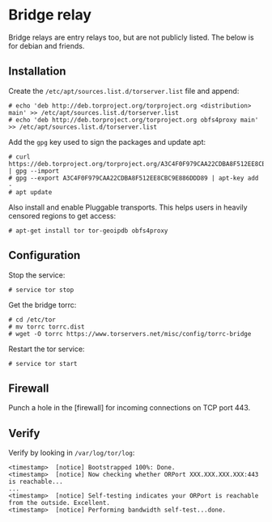 # Bridge relay

Bridge relays are entry relays too, but are not publicly listed. The below is for debian and friends.

## Installation

Create the `/etc/apt/sources.list.d/torserver.list` file and append:

    # echo 'deb http://deb.torproject.org/torproject.org <distribution> main' >> /etc/apt/sources.list.d/torserver.list
    # echo 'deb http://deb.torproject.org/torproject.org obfs4proxy main' >> /etc/apt/sources.list.d/torserver.list

Add the `gpg` key used to sign the packages and update apt:

    # curl https://deb.torproject.org/torproject.org/A3C4F0F979CAA22CDBA8F512EE8CBC9E886DDD89.asc | gpg --import
    # gpg --export A3C4F0F979CAA22CDBA8F512EE8CBC9E886DDD89 | apt-key add -
    # apt update

Also install and enable Pluggable transports. This helps users in heavily censored regions to get access:

    # apt-get install tor tor-geoipdb obfs4proxy

## Configuration

Stop the service:

    # service tor stop

Get the bridge torrc:

    # cd /etc/tor
    # mv torrc torrc.dist
    # wget -O torrc https://www.torservers.net/misc/config/torrc-bridge

Restart the tor service:

    # service tor start

## Firewall

Punch a hole in the [firewall] for incoming connections on TCP port 443.

## Verify

Verify by looking in `/var/log/tor/log`:

    <timestamp>  [notice] Bootstrapped 100%: Done.
    <timestamp>  [notice] Now checking whether ORPort XXX.XXX.XXX.XXX:443 is reachable... 
    ...
    <timestamp>  [notice] Self-testing indicates your ORPort is reachable from the outside. Excellent.
    <timestamp>  [notice] Performing bandwidth self-test...done.

